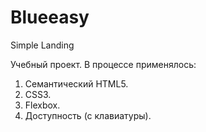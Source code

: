 # Blueeasy
Simple Landing

Учебный проект.
В процессе применялось:
1. Семантический HTML5.
2. CSS3.
3. Flexbox.
4. Доступность (с клавиатуры).
